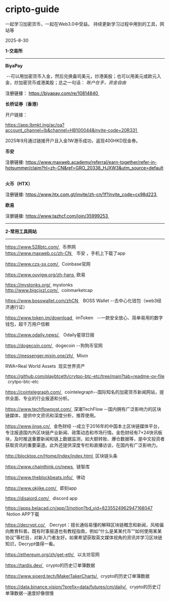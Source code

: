 # cripto-guide
一起学习加密货币，一起在Web3.0中受益。
持续更新学习过程中用到的工具，网站等



<p>
	2025-8-30
</p>

<p>
	<strong>
		1-交易所
	</strong>
</p>
<hr>
<p>
	<strong>
		BiyaPay
	</strong>
</p>
<p>
	&nbsp;--可以用加密货币入金，然后兑换盎司美元，炒港美股；也可以用美元或欧元入金，炒加密货币或港美股；总之一句话：
	<span style="background-color:rgb(255,255,255);color:rgb(25,27,31);">
		<i>
			账户在手，资金自由
		</i>
	</span>
</p>
<p>
	<span style="color:rgb(0,0,0);">
		注册链接：
	</span>
	<a href="https://biyapay.com/re/10814840">
		<span style="color:rgb(0,0,0);">
			https://biyapay.com/re/10814840
		</span>
	</a>
	<span style="color:rgb(0,0,0);">
		 &nbsp;
	</span>
</p>
<p>
	<strong>
		长桥证券（香港）
	</strong>
</p>
<p>
	开户链接：
</p>
<p>
	<a href="https://app.lbmkt.ing/ac/oa?account_channel=lb&amp;channel=HB100044&amp;invite-code=20R331">
		https://app.lbmkt.ing/ac/oa?account_channel=lb&amp;channel=HB100044&amp;invite-code=20R331
	</a>
	&nbsp;
</p>
<p>
	2025年9月通过链接开户且入金1W港币成功，返现400HKD现金券。
</p>
<p>
	<strong>
		币安
	</strong>
</p>
<p>
	<span style="color:rgb(0,0,0);">
		注册链接: 
	</span>
	<a href="https://www.maxweb.academy/referral/earn-together/refer-in-hotsummer/claim?hl=zh-CN&amp;ref=GRO_20338_HJXW3&amp;utm_source=default">
		<span style="color:rgb(0,0,0);">
			https://www.maxweb.academy/referral/earn-together/refer-in-hotsummer/claim?hl=zh-CN&amp;ref=GRO_20338_HJXW3&amp;utm_source=default
		</span>
	</a>
	<span style="color:rgb(0,0,0);">
		&nbsp;
	</span>
</p>
<p>
	<strong>
		火币（HTX）
	</strong>
</p>
<p>
	<span style="color:rgb(0,0,0);">
		注册链接: 
	</span>
	<a href="https://www.htx.com.gt/invite/zh-cn/1f?invite_code=cx98d223">
		<span style="color:rgb(0,0,0);">
			https://www.htx.com.gt/invite/zh-cn/1f?invite_code=cx98d223
		</span>
	</a>
	<span style="color:rgb(0,0,0);">
		&nbsp;
	</span>
</p>

<p>
	<strong>
		欧易
	</strong>
</p>
<p>
	<span style="color:rgb(0,0,0);">
		注册链接: 
	</span>
	<a href="https://www.tazhcf.com/join/35999253">
		<span style="color:rgb(0,0,0);">
			https://www.tazhcf.com/join/35999253
		</span>
	</a>
	<span style="color:rgb(0,0,0);">
		&nbsp;
	</span>
</p>

<hr>

<p>
	<strong>
		2-常用工具网站
	</strong>
</p>
<hr>
<p>
	<a href="https://www.528btc.com/">
		https://www.528btc.com/
	</a>
	 &nbsp; 币界网
	<br>
	<a href="https://www.maxweb.cc/zh-CN">
		https://www.maxweb.cc/zh-CN
	</a>
	 &nbsp; &nbsp;币安 ，手机上下载了app
</p>
<p>
	<a href="https://www.czs-sx.com/">
		https://www.czs-sx.com/
	</a>
	 &nbsp; Coinbase官网
</p>
<p>
	<a href="https://www.ouyigw.org/zh-hans">
		https://www.ouyigw.org/zh-hans
	</a>
	 &nbsp;欧易
</p>
<p>
	<a href="https://mystonks.org/">
		https://mystonks.org/
	</a>
	 &nbsp;mystonks&nbsp;
	<br>
	<a href="http://www.bjgcjxzl.com/">
		http://www.bjgcjxzl.com/
	</a>
	 &nbsp; coinmarketcap
</p>
<p>
	<a href="https://www.bosswallet.com/zhCN">
		https://www.bosswallet.com/zhCN
	</a>
	 &nbsp; &nbsp;BOSS Wallet --去中心化钱包（web3经济通行证）
</p>
<p>
	<a href="https://www.token.im/download">
		https://www.token.im/download
	</a>
	 &nbsp; imToken &nbsp; --一款安全放心、简单易用的数字钱包，超千万用户信赖
</p>
<p>
	<a href="https://www.odaily.news/">
		https://www.odaily.news/
	</a>
	 &nbsp; &nbsp;Odaily星球日报
</p>
<p>
	<a href="https://dogecoin.com/">
		https://dogecoin.com/
	</a>
	 &nbsp; dogecoin --狗狗币官网
</p>
<p>
	<a href="https://messenger.mixin.one/zh/">
		https://messenger.mixin.one/zh/
	</a>
	 &nbsp; Mixin
</p>
<p>
	RWA=Real World Assets &nbsp;现实世界资产
</p>
<p>
	<a href="https://github.com/playbtceth/crytpo-btc-etc/tree/main?tab=readme-ov-file">
		https://github.com/playbtceth/crytpo-btc-etc/tree/main?tab=readme-ov-file
	</a>
	 &nbsp; crytpo-btc-etc
</p>
<p>
	<a href="https://cointelegraph.com/">
		https://cointelegraph.com/
	</a>
	 &nbsp; cointelegraph--国际知名的加密货币新闻网站，提供全面、专业的行业报道和分析。
</p>
<p>
	<a href="https://www.techflowpost.com/">
		https://www.techflowpost.com/
	</a>
	 &nbsp;深潮TechFlow --国内拥有广泛影响力的区块链媒体，提供中文资讯和深度分析，推荐使用。
</p>
<p>
	<a href="https://www.jinse.cn/">
		https://www.jinse.cn/
	</a>
	 &nbsp; 金色财经 --成立于2016年的中国本土区块链媒体平台，专注报道国内外区块链产业新闻、政策动态和市场行情。金色财经有7×24快讯板块，及时推送重要新闻和链上数据监测，如大额转账、爆仓数据等，是中文投资者获取资讯的重要渠道。此外还提供深度专栏和直播访谈，在国内有广泛影响力。
</p>
<p>
	<a href="http://blocktop.cn/Home/Index/index.html">
		http://blocktop.cn/Home/Index/index.html
	</a>
	 &nbsp;区块链头条
</p>
<p>
	<a href="https://www.chainthink.cn/news">
		https://www.chainthink.cn/news
	</a>
	 &nbsp; 链智库
</p>
<p>
	<a href="https://www.theblockbeats.info/">
		https://www.theblockbeats.info/
	</a>
	 &nbsp; 律动
</p>
<p>
	<a href="https://www.okjike.com/">
		https://www.okjike.com/
	</a>
	 &nbsp; 即刻app
</p>
<p>
	<a href="https://disaiord.com/">
		https://disaiord.com/
	</a>
	 &nbsp; discord app
</p>

<p>
	<a href="https://apps.belacad.cn/app/3/notion?bd_vid=8235524962947168047">
		https://apps.belacad.cn/app/3/notion?bd_vid=8235524962947168047
	</a>
	 &nbsp;Notion APP下载
</p>
<p>
	<a href="https://decrypt.co/">
		https://decrypt.co/
	</a>
	 &nbsp; &nbsp;Decrypt：擅长通俗易懂的解释区块链概念和新闻，风格偏向教育科普。既有时事报道也有教程指南，例如“什么是某某代币”“如何使用某某协议”等栏目，对新入门者友好。如果希望获取英文媒体视角的资讯并学习区块链知识，Decrypt值得一看。
</p>
<p>
	<a href="https://ethereum.org/zh/get-eth/">
		https://ethereum.org/zh/get-eth/
	</a>
	 &nbsp; 以太坊官网 &nbsp;
</p>
<p>
	<a href="https://tardis.dev/">
		https://tardis.dev/
	</a>
	 &nbsp; crypto的历史订单簿数据
</p>
<p>
	<a href="https://www.sjoerd.tech/MakerTakerCharts/">
		https://www.sjoerd.tech/MakerTakerCharts/
	</a>
	 &nbsp; crypto的历史订单簿数据
</p>
<p>
	<a href="https://data.binance.vision/?prefix=data/futures/cm/daily/">
		https://data.binance.vision/?prefix=data/futures/cm/daily/
	</a>
	 &nbsp; crypto的历史订单簿数据--速度好像很慢
</p>
<p>
	&nbsp;
</p>
<p>
	&nbsp;
</p>
<h2>
	&nbsp;
</h2>
<p>
	&nbsp;
</p>

